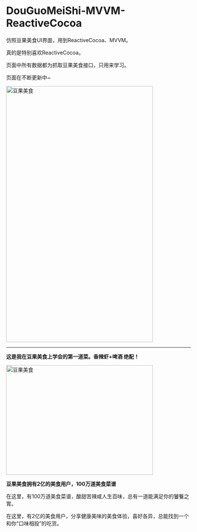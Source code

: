 # DouGuoMeiShi-MVVM-ReactiveCocoa

仿照豆果美食UI界面，用到ReactiveCocoa、MVVM。

真的是特别喜欢ReactiveCocoa。

页面中所有数据都为抓取豆果美食接口，只用来学习。

页面在不断更新中~


<img src="http://img.hb.aicdn.com/9eccf8d03bf34b456c6cabb4aba12736e165cd2526cdf9-AOJz0e_fw658" width="400px" height="700px" alt="豆果美食">


-----
**这是我在豆果美食上学会的第一道菜。香辣虾+啤酒  绝配！**

<img src="http://cp1.douguo.net/upload/caiku/d/2/5/600x400_d28b68268d40ee205316b9628c4ae0c5.jpg" width="400px" height="300px" alt="豆果美食">

**豆果美食拥有2亿的美食用户，100万道美食菜谱**

在这里，有100万道美食菜谱，酸甜苦辣咸人生百味，总有一道能满足你的饕餮之胃。

在这里，有2亿的美食用户，分享健康美味的美食体验，喜好各异，总能找到一个和你“口味相投”的吃货。


